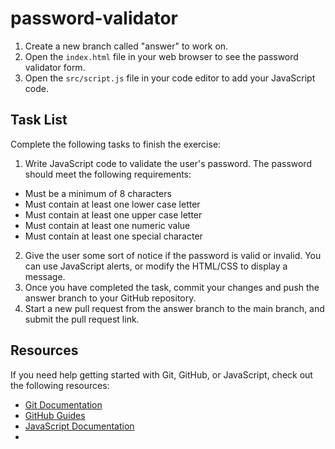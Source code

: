 # password-validator

1. Create a new branch called "answer" to work on.
2. Open the `index.html` file in your web browser to see the password validator form.
3. Open the `src/script.js` file in your code editor to add your JavaScript code.

## Task List

Complete the following tasks to finish the exercise:

1. Write JavaScript code to validate the user's password. The password should meet the following requirements:
- Must be a minimum of 8 characters
- Must contain at least one lower case letter
- Must contain at least one upper case letter
- Must contain at least one numeric value
- Must contain at least one special character
2. Give the user some sort of notice if the password is valid or invalid. You can use JavaScript alerts, or modify the HTML/CSS to display a message.
3. Once you have completed the task, commit your changes and push the answer branch to your GitHub repository.
4. Start a new pull request from the answer branch to the main branch, and submit the pull request link.

## Resources

If you need help getting started with Git, GitHub, or JavaScript, check out the following resources:

- [Git Documentation](https://git-scm.com/doc)
- [GitHub Guides](https://guides.github.com/)
- [JavaScript Documentation](https://developer.mozilla.org/en-US/docs/Web/JavaScript)
- 

